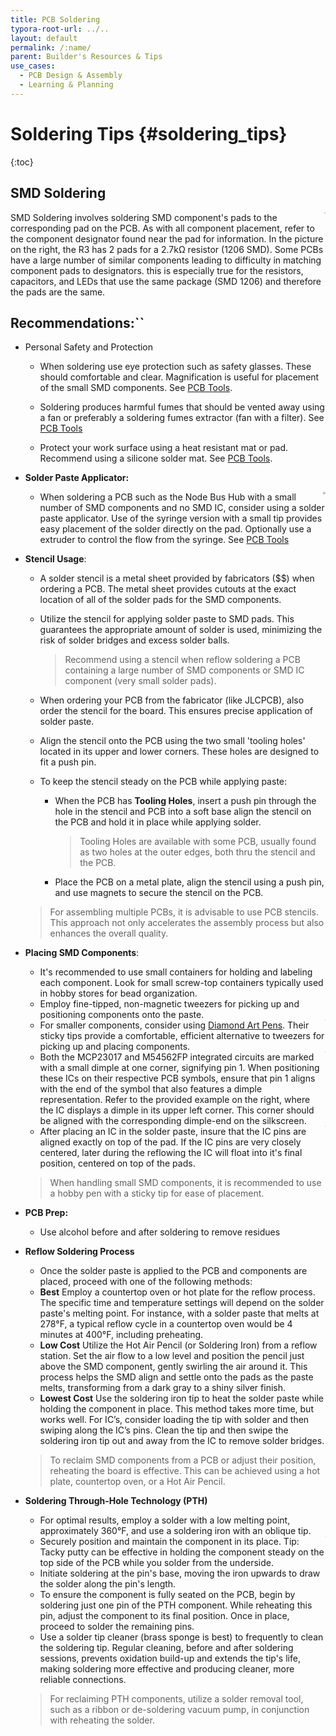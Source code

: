 ```yaml
---
title: PCB Soldering
typora-root-url: ../..
layout: default
permalink: /:name/
parent: Builder's Resources & Tips
use_cases:
  - PCB Design & Assembly
  - Learning & Planning
---
```

# Soldering Tips {#soldering_tips}
{:toc}
## SMD Soldering

<img src="{{ site.baseurl }}/assets/images/howto/SMD_Pads.jpg" style="zoom:15%;float:right" />SMD Soldering involves soldering SMD component's pads to the corresponding pad on the PCB.  As with all component placement, refer to the component designator found near the pad for information.  In the picture on the right, the R3 has 2 pads for a 2.7k&Omega; resistor (1206 SMD).  Some PCBs have a large number of similar components leading to difficulty in matching component pads to designators.  this is especially true for the resistors, capacitors, and LEDs that use the same package (SMD 1206) and therefore the pads are the same. 

## Recommendations:``

- Personal Safety and Protection
  
  - When soldering use eye protection such as safety glasses.  These should comfortable and clear.  Magnification is useful for placement of the small SMD components.  See [PCB Tools](pcb_tools). 
  
  - Soldering produces harmful fumes that should be vented away using a fan or preferably a soldering fumes extractor (fan with a filter).  See [PCB Tools](pcb_tools)
  
  - Protect your work surface using a heat resistant mat or pad.  Recommend using a silicone solder mat.  See [PCB Tools](pcb_tools).
  
- **Solder Paste Applicator:**

  - <img src="{{ site.baseurl }}/assets/images/howto/SMD_Pad_Soldering.gif" style="zoom:25%; float:right" />When soldering a  PCB such as the Node Bus Hub with a small number of SMD components and no SMD IC, consider using a solder paste applicator.  Use of the syringe version with a small tip provides easy placement of the solder directly on the pad.  Optionally use a extruder to control the flow from the syringe.  See [PCB Tools](pcb_tools)

- **Stencil Usage**:

  - A solder stencil is a metal sheet provided by fabricators ($$) when ordering a PCB.  The metal sheet provides cutouts at the exact location of all of the solder pads for the SMD components. 

  - Utilize the stencil for applying solder paste to SMD pads. This guarantees the appropriate amount of solder is used, minimizing the risk of solder bridges and excess solder balls.

    > Recommend using a stencil when reflow soldering a PCB containing a large number of SMD components or SMD IC component (very small solder pads).

  - When ordering your PCB from the fabricator (like JLCPCB), also order the stencil for the board. This ensures precise application of solder paste.

  - Align the stencil onto the PCB using the two small 'tooling holes' located in its upper and lower corners. These holes are designed to fit a push pin.

  - To keep the stencil steady on the PCB while applying paste:
    - When the PCB has **Tooling Holes**, insert a push pin through the  hole in the stencil and PCB into a soft base align the stencil on the PCB and hold it in place while applying solder.
    
      > Tooling Holes are available with some PCB, usually found as two holes at the outer edges, both thru the stencil and the PCB.
    
    - Place the PCB on a metal plate, align the stencil using a push pin, and use magnets to secure the stencil on the PCB.

  > For assembling multiple PCBs, it is advisable to use PCB stencils. This approach not only accelerates the assembly process but also enhances the overall quality.

- **Placing SMD Components**:
  - It's recommended to use small containers for holding and labeling each component. Look for small screw-top containers typically used in hobby stores for bead organization.
  - Employ fine-tipped, non-magnetic tweezers for picking up and positioning components onto the paste.
  - <img src="{{ site.baseurl }}/assets/images/howto/SMD_Pen_Placement.jpg" style="zoom:5%; float:right" />For smaller components, consider using [Diamond Art Pens](https://www.amazon.com/s?k=diamond+art+pens&crid=3CGOCIAJB57SE&sprefix=diamond+art+pens%2Caps%2C141&ref=nb_sb_noss_1). Their sticky tips provide a comfortable, efficient alternative to tweezers for picking up and placing components.
  - <img src="{{ site.baseurl }}/assets/images/howto/IC_Orientation.jpg" style="zoom:5%; float:right" />Both the MCP23017 and M54562FP integrated circuits are marked with a small dimple at one corner, signifying pin 1. When positioning these ICs on their respective PCB symbols, ensure that pin 1 aligns with the end of the symbol that also features a dimple representation. Refer to the provided example on the right, where the IC displays a dimple in its upper left corner. This corner should be aligned with the corresponding dimple-end on the silkscreen.
  - <img src="{{ site.baseurl }}/assets/images/howto/IC_Place_In_Solder_Paste.jpg" style="zoom:5%; float:right" />After placing an IC in the solder paste, insure that the IC pins are aligned exactly on top of the pad.  If the IC pins are very closely centered, later during the reflowing the IC will float into it's final position, centered on top of the pads.

  > When handling small SMD components, it is recommended to use a hobby pen with a sticky tip for ease of placement.

- **PCB Prep:**
  - Use alcohol before and after soldering to remove residues

- **Reflow Soldering Process**
  - Once the solder paste is applied to the PCB and components are placed, proceed with one of the following methods:
  - **Best** Employ a countertop oven or hot plate for the reflow process. The specific time and temperature settings will depend on the solder paste's melting point. For instance, with a solder paste that melts at 278°F, a typical reflow cycle in a countertop oven would be 4 minutes at 400°F, including preheating.
  - **Low Cost** Utilize the Hot Air Pencil (or Soldering Iron) from a reflow station. Set the air flow to a low level and position the pencil just above the SMD component, gently swirling the air around it. This process helps the SMD align and settle onto the pads as the paste melts, transforming from a dark gray to a shiny silver finish.
  - **Lowest Cost** Use the soldering iron tip to heat the solder paste while holding the component in place.  This method takes more time, but works well.  For IC’s, consider loading the tip with solder and then swiping along the IC’s pins.  Clean the tip and then swipe the soldering iron tip out and away from the IC to remove solder bridges.

  > To reclaim SMD components from a PCB or adjust their position, reheating the board is effective. This can be achieved using a hot plate, countertop oven, or a Hot Air Pencil.

- **Soldering Through-Hole Technology (PTH)**
  - For optimal results, employ a solder with a low melting point, approximately 360°F, and use a soldering iron with an oblique tip.
  - <img src="{{ site.baseurl }}/assets/images/howto/PTH_Putty.jpg" style="zoom:5%; float:right" />Securely position and maintain the component in its place. Tip: Tacky putty can be effective in holding the component steady on the top side of the PCB while you solder from the underside.
  - Initiate soldering at the pin's base, moving the iron upwards to draw the solder along the pin's length.
  - To ensure the component is fully seated on the PCB, begin by soldering just one pin of the PTH component. While reheating this pin, adjust the component to its final position. Once in place, proceed to solder the remaining pins.
  - Use a solder tip cleaner (brass sponge is best) to frequently to clean the soldering tip.  Regular cleaning, before and after soldering sessions, prevents oxidation build-up and extends the tip's life, making soldering more effective and producing cleaner, more reliable connections.

  > For reclaiming PTH components, utilize a solder removal tool, such as a ribbon or de-soldering vacuum pump, in conjunction with reheating the solder.

 
